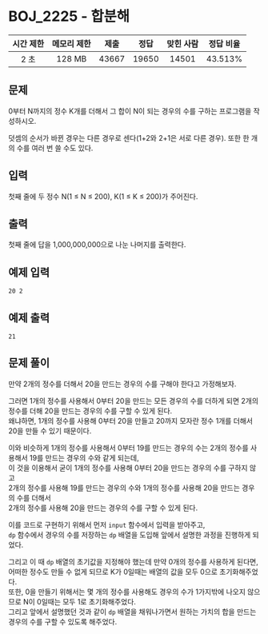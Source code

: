 # BOJ_2225 - 합분해

| 시간 제한 | 메모리 제한 | 제출  | 정답  | 맞힌 사람 | 정답 비율 |
| :-------: | :---------: | :---: | :---: | :-------: | :-------: |
|   2 초    |   128 MB    | 43667 | 19650 |   14501   |  43.513%  |

## 문제

0부터 N까지의 정수 K개를 더해서 그 합이 N이 되는 경우의 수를 구하는 프로그램을 작성하시오.

덧셈의 순서가 바뀐 경우는 다른 경우로 센다(1+2와 2+1은 서로 다른 경우). 또한 한 개의 수를 여러 번 쓸 수도 있다.

## 입력

첫째 줄에 두 정수 N(1 ≤ N ≤ 200), K(1 ≤ K ≤ 200)가 주어진다.

## 출력

첫째 줄에 답을 1,000,000,000으로 나눈 나머지를 출력한다.

## 예제 입력

```
20 2
```

## 예제 출력

```
21
```

## 문제 풀이

만약 2개의 정수를 더해서 20을 만드는 경우의 수를 구해야 한다고 가정해보자.

그러면 1개의 정수를 사용해서 0부터 20을 만드는 모든 경우의 수를 더하게 되면 2개의 정수를 더해 20을 만드는 경우의 수를 구할 수 있게 된다.  
왜냐하면, 1개의 정수를 사용해 0부터 20을 만들고 20까지 모자란 정수 1개를 더해서 20을 만들 수 있기 때문이다.

이와 비슷하게 1개의 정수를 사용해서 0부터 19를 만드는 경우의 수는 2개의 정수를 사용해서 19를 만드는 경우의 수와 같게 되는데,  
이 것을 이용해서 굳이 1개의 정수를 사용해 0부터 20을 만드는 경우의 수를 구하지 않고  
2개의 정수를 사용해 19를 만드는 경우의 수와 1개의 정수를 사용해 20을 만드는 경우의 수를 더해서  
2개의 정수를 사용해 20을 만드는 경우의 수를 구할 수 있게 된다.

이를 코드로 구현하기 위해서 먼저 `input` 함수에서 입력을 받아주고,  
`dp` 함수에서 경우의 수를 저장하는 `dp` 배열을 도입해 앞에서 설명한 과정을 진행하게 되었다.

그리고 이 때 `dp` 배열의 초기값을 지정해야 했는데 만약 0개의 정수를 사용하게 된다면,  
어떠한 정수도 만들 수 없게 되므로 K가 0일때는 배열의 값을 모두 0으로 초기화해주었다.  
또한, 0을 만들기 위해서는 몇 개의 정수를 사용해도 경우의 수가 1가지밖에 나오지 않으므로 N이 0일때는 모두 1로 초기화해주었다.  
그리고 앞에서 설명했던 것과 같이 `dp` 배열을 채워나가면서 원하는 가치의 합을 만드는 경우의 수를 구할 수 있도록 해주었다.
